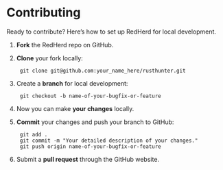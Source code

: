 <h1>Contributing</h1>

Ready to contribute? Here’s how to set up RedHerd for local development.

1. **Fork** the RedHerd repo on GitHub.
2. **Clone** your fork locally:

        git clone git@github.com:your_name_here/rusthunter.git

3. Create a **branch** for local development:

        git checkout -b name-of-your-bugfix-or-feature

4. Now you can make **your changes** locally.
5. **Commit** your changes and push your branch to GitHub:

        git add .
        git commit -m "Your detailed description of your changes."
        git push origin name-of-your-bugfix-or-feature

6. Submit a **pull request** through the GitHub website.

